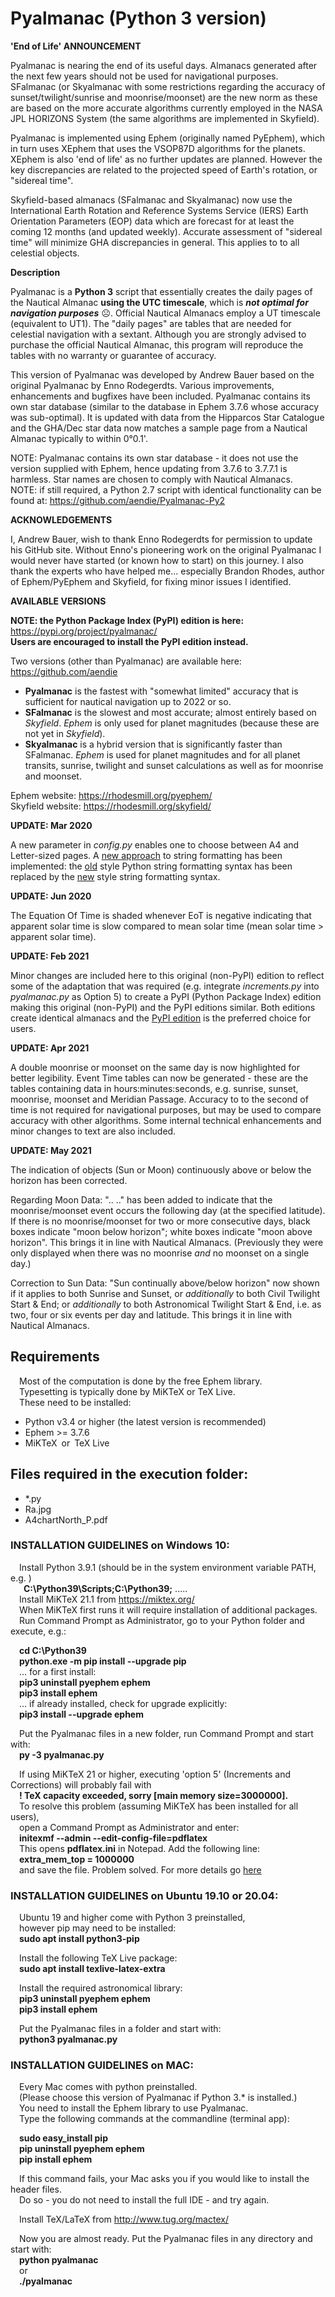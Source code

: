 # Pyalmanac (Python 3 version)

**'End of Life' ANNOUNCEMENT**

Pyalmanac is nearing the end of its useful days. Almanacs generated after the next few
years should not be used for navigational purposes. SFalmanac (or Skyalmanac with
some restrictions regarding the accuracy of sunset/twilight/sunrise and moonrise/moonset)
are the new norm as these are based on the more accurate algorithms currently employed
in the NASA JPL HORIZONS System (the same algorithms are implemented in Skyfield).

Pyalmanac is implemented using Ephem (originally named PyEphem), which in turn uses XEphem that uses the
VSOP87D algorithms for the planets. XEphem is also 'end of life' as no further updates are planned.
However the key discrepancies are related to the projected speed of Earth's rotation, or "sidereal time".

Skyfield-based almanacs (SFalmanac and Skyalmanac) now use the International Earth Rotation and Reference 
Systems Service (IERS) Earth Orientation Parameters (EOP) data which are forecast for at least the coming 
12 months (and updated weekly). Accurate assessment of "sidereal time" will minimize GHA 
discrepancies in general. This applies to to all celestial objects.

**Description**

Pyalmanac is a **Python 3** script that essentially creates the daily pages of the Nautical Almanac **using the UTC timescale**, which is ***not optimal for navigation purposes*** :frowning_face:. 
Official Nautical Almanacs employ a UT timescale (equivalent to UT1).
The "daily pages" are tables that are needed for celestial navigation with a sextant. 
Although you are strongly advised to purchase the official Nautical Almanac, this program will reproduce the tables with no warranty or guarantee of accuracy.

This version of Pyalmanac was developed by Andrew Bauer based on the original Pyalmanac by Enno Rodegerdts. Various improvements, enhancements and bugfixes have been included. 
Pyalmanac contains its own star database (similar to the database in Ephem 3.7.6 whose accuracy was sub-optimal).
It is updated with data from the Hipparcos Star Catalogue and the GHA/Dec star data now matches a sample page from a Nautical Almanac typically to within 0°0.1'.

NOTE: Pyalmanac contains its own star database - it does not use the version supplied with Ephem, hence updating from 3.7.6 to 3.7.7.1 is harmless. Star names are chosen to comply with Nautical Almanacs.  
NOTE: if still required, a Python 2.7 script with identical functionality can be found at: https://github.com/aendie/Pyalmanac-Py2  

**ACKNOWLEDGEMENTS**

I, Andrew Bauer, wish to thank Enno Rodegerdts for permission to update his GitHub site. Without Enno's pioneering work on the original Pyalmanac I would never have started (or known how to start) on this journey. I also thank the experts who have helped me... especially Brandon Rhodes, author of Ephem/PyEphem and Skyfield, for fixing minor issues I identified.  

**AVAILABLE VERSIONS**

**NOTE: the Python Package Index (PyPI) edition is here:** https://pypi.org/project/pyalmanac/  
**Users are encouraged to install the PyPI edition instead.**  

Two versions (other than Pyalmanac) are available here: https://github.com/aendie

* **Pyalmanac** is the fastest with "somewhat limited" accuracy that is sufficient for nautical navigation up to 2022 or so.  
* **SFalmanac** is the slowest and most accurate; almost entirely based on *Skyfield*. *Ephem* is only used for planet magnitudes (because these are not yet in *Skyfield*).  
* **Skyalmanac** is a hybrid version that is significantly faster than SFalmanac. *Ephem* is used for planet magnitudes and for all planet transits, sunrise, twilight and sunset calculations as well as for moonrise and moonset.  

Ephem website: https://rhodesmill.org/pyephem/  
Skyfield website: https://rhodesmill.org/skyfield/

**UPDATE: Mar 2020**

A new parameter in *config.py* enables one to choose between A4 and Letter-sized pages. A [new approach](https://docs.python.org/3/whatsnew/3.0.html#pep-3101-a-new-approach-to-string-formatting) to string formatting has been implemented:
the [old](https://docs.python.org/2/library/stdtypes.html#string-formatting) style Python string formatting syntax has been replaced by the [new](https://docs.python.org/3/library/string.html#format-string-syntax) style string formatting syntax. 

**UPDATE: Jun 2020**

The Equation Of Time is shaded whenever EoT is negative indicating that apparent solar time is slow compared to mean solar time (mean solar time > apparent solar time).

**UPDATE: Feb 2021**

Minor changes are included here to this original (non-PyPI) edition to reflect some of the adaptation that was required (e.g. integrate *increments.py* into *pyalmanac.py* as Option 5) to create a PyPI (Python Package Index) edition making this original (non-PyPI) and the PyPI editions similar. Both editions create identical almanacs and the [PyPI edition](https://pypi.org/project/pyalmanac/) is the preferred choice for users.

**UPDATE: Apr 2021**

A double moonrise or moonset on the same day is now highlighted for better legibility. Event Time tables can now be generated - these are the tables containing data in hours:minutes:seconds, e.g. sunrise, sunset, moonrise, moonset and Meridian Passage.
Accuracy to to the second of time is not required for navigational purposes, but may be used to compare accuracy with other algorithms. Some internal technical enhancements and minor changes to text are also included.

**UPDATE: May 2021**

The indication of objects (Sun or Moon) continuously above or below the horizon has been corrected.

Regarding Moon Data: ".. .." has been added to indicate that the moonrise/moonset event occurs the following day (at the specified latitude). If there is no moonrise/moonset for two or more consecutive days, black boxes indicate "moon below horizon"; white boxes indicate "moon above horizon". This brings it in line with Nautical Almanacs. (Previously they were only displayed when there was no moonrise *and* no moonset on a single day.)

Correction to Sun Data: "Sun continually above/below horizon" now shown if it applies to both Sunrise and Sunset, or *additionally* to both Civil Twilight Start & End; or *additionally* to both Astronomical Twilight Start & End, i.e. as two, four or six events per day and latitude. This brings it in line with Nautical Almanacs.

## Requirements

&emsp;Most of the computation is done by the free Ephem library.  
&emsp;Typesetting is typically done by MiKTeX or TeX Live.  
&emsp;These need to be installed:

* Python v3.4 or higher (the latest version is recommended)
* Ephem >= 3.7.6
* MiKTeX&ensp;or&ensp;TeX Live

## Files required in the execution folder:

* &ast;.py
* Ra.jpg
* A4chartNorth_P.pdf

### INSTALLATION GUIDELINES on Windows 10:

&emsp;Install Python 3.9.1 (should be in the system environment variable PATH, e.g. )  
&emsp;&ensp;**C:\\Python39\Scripts;C:\\Python39;** .....  
&emsp;Install MiKTeX 21.1 from https://miktex.org/  
&emsp;When MiKTeX first runs it will require installation of additional packages.  
&emsp;Run Command Prompt as Administrator, go to your Python folder and execute, e.g.:

&emsp;**cd C:\\Python39**  
&emsp;**python.exe -m pip install --upgrade pip**  
&emsp;... for a first install:  
&emsp;**pip3 uninstall pyephem ephem**  
&emsp;**pip3 install ephem**  
&emsp;... if already installed, check for upgrade explicitly:  
&emsp;**pip3 install --upgrade ephem**  

&emsp;Put the Pyalmanac files in a new folder, run Command Prompt and start with:  
&emsp;**py -3 pyalmanac.py**

&emsp;If using MiKTeX 21 or higher, executing 'option 5' (Increments and Corrections) will probably fail with  
&emsp;**! TeX capacity exceeded, sorry [main memory size=3000000].**  
&emsp;To resolve this problem (assuming MiKTeX has been installed for all users),  
&emsp;open a Command Prompt as Administrator and enter:  
&emsp;**initexmf --admin --edit-config-file=pdflatex**  
&emsp;This opens **pdflatex.ini** in Notepad. Add the following line:  
&emsp;**extra_mem_top = 1000000**  
&emsp;and save the file. Problem solved. For more details go [here](https://tex.stackexchange.com/questions/438902/how-to-increase-memory-size-for-xelatex-in-miktex/438911#438911)

### INSTALLATION GUIDELINES on Ubuntu 19.10 or 20.04:

&emsp;Ubuntu 19 and higher come with Python 3 preinstalled,  
&emsp;however pip may need to be installed:  
&emsp;**sudo apt install python3-pip**

&emsp;Install the following TeX Live package:  
&emsp;**sudo apt install texlive-latex-extra**

&emsp;Install the required astronomical library:  
&emsp;**pip3 uninstall pyephem ephem**  
&emsp;**pip3 install ephem**

&emsp;Put the Pyalmanac files in a folder and start with:  
&emsp;**python3 pyalmanac.py**  


### INSTALLATION GUIDELINES on MAC:

&emsp;Every Mac comes with python preinstalled.  
&emsp;(Please choose this version of Pyalmanac if Python 3.* is installed.)  
&emsp;You need to install the Ephem library to use Pyalmanac.  
&emsp;Type the following commands at the commandline (terminal app):

&emsp;**sudo easy_install pip**  
&emsp;**pip uninstall pyephem ephem**  
&emsp;**pip install ephem**  

&emsp;If this command fails, your Mac asks you if you would like to install the header files.  
&emsp;Do so - you do not need to install the full IDE - and try again.

&emsp;Install TeX/LaTeX from http://www.tug.org/mactex/

&emsp;Now you are almost ready. Put the Pyalmanac files in any directory and start with:  
&emsp;**python pyalmanac**  
&emsp;or  
&emsp;**./pyalmanac**